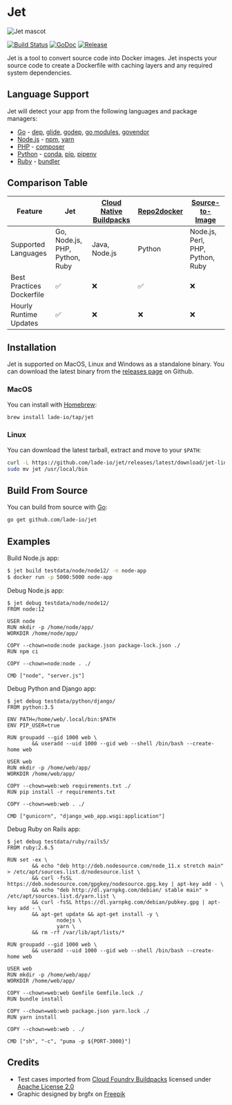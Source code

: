 # Jet

![Jet mascot](https://static.lade.io/jet-mascot.png)

[![Build Status](https://travis-ci.com/lade-io/jet.svg?branch=master)](https://travis-ci.com/lade-io/jet)
[![GoDoc](https://img.shields.io/badge/godoc-reference-5272B4.svg)](https://godoc.org/github.com/lade-io/jet/pack)
[![Release](https://img.shields.io/github/v/release/lade-io/jet.svg)](https://github.com/lade-io/jet/releases/latest)

Jet is a tool to convert source code into Docker images. Jet inspects your source code to
create a Dockerfile with caching layers and any required system dependencies.

## Language Support

Jet will detect your app from the following languages and package managers:

* [Go](https://golang.org) - [dep](https://github.com/golang/dep), [glide](https://glide.sh), [godep](https://github.com/tools/godep), [go modules](https://github.com/golang/go/wiki/Modules), [govendor](https://github.com/kardianos/govendor)
* [Node.js](https://nodejs.org) - [npm](https://www.npmjs.com), [yarn](https://yarnpkg.com)
* [PHP](https://www.php.net) - [composer](https://getcomposer.org)
* [Python](https://www.python.org) - [conda](https://docs.conda.io), [pip](https://pip.pypa.io), [pipenv](https://pipenv.pypa.io)
* [Ruby](https://www.ruby-lang.org) - [bundler](https://bundler.io)

## Comparison Table

| Feature | Jet | [Cloud Native Buildpacks](https://buildpacks.io) | [Repo2docker](https://github.com/jupyter/repo2docker) | [Source-to-Image](https://github.com/openshift/source-to-image) |
| --- | --- | --- | --- | --- |
| Supported Languages | Go, Node.js, PHP, Python, Ruby | Java, Node.js | Python | Node.js, Perl, PHP, Python, Ruby |
| Best Practices Dockerfile | :white_check_mark: | :x: | :white_check_mark: | :x: |
| Hourly Runtime Updates | :white_check_mark: | :x: | :x: | :x: |

## Installation

Jet is supported on MacOS, Linux and Windows as a standalone binary.
You can download the latest binary from the [releases page](https://github.com/lade-io/jet/releases) on Github.

### MacOS

You can install with [Homebrew](https://brew.sh):

```sh
brew install lade-io/tap/jet
```

### Linux

You can download the latest tarball, extract and move to your `$PATH`:

```sh
curl -L https://github.com/lade-io/jet/releases/latest/download/jet-linux-amd64.tar.gz | tar xz
sudo mv jet /usr/local/bin
```

## Build From Source

You can build from source with [Go](https://golang.org):

```sh
go get github.com/lade-io/jet
```

## Examples

Build Node.js app:

```sh
$ jet build testdata/node/node12/ -n node-app
$ docker run -p 5000:5000 node-app
```

Debug Node.js app:

```console
$ jet debug testdata/node/node12/
FROM node:12

USER node
RUN mkdir -p /home/node/app/
WORKDIR /home/node/app/

COPY --chown=node:node package.json package-lock.json ./
RUN npm ci

COPY --chown=node:node . ./

CMD ["node", "server.js"]
```

Debug Python and Django app:

```console
$ jet debug testdata/python/django/
FROM python:3.5

ENV PATH=/home/web/.local/bin:$PATH
ENV PIP_USER=true

RUN groupadd --gid 1000 web \
        && useradd --uid 1000 --gid web --shell /bin/bash --create-home web

USER web
RUN mkdir -p /home/web/app/
WORKDIR /home/web/app/

COPY --chown=web:web requirements.txt ./
RUN pip install -r requirements.txt

COPY --chown=web:web . ./

CMD ["gunicorn", "django_web_app.wsgi:application"]
```

Debug Ruby on Rails app:

```console
$ jet debug testdata/ruby/rails5/
FROM ruby:2.6.5

RUN set -ex \
        && echo "deb http://deb.nodesource.com/node_11.x stretch main" > /etc/apt/sources.list.d/nodesource.list \
        && curl -fsSL https://deb.nodesource.com/gpgkey/nodesource.gpg.key | apt-key add - \
        && echo "deb http://dl.yarnpkg.com/debian/ stable main" > /etc/apt/sources.list.d/yarn.list \
        && curl -fsSL https://dl.yarnpkg.com/debian/pubkey.gpg | apt-key add - \
        && apt-get update && apt-get install -y \
                nodejs \
                yarn \
        && rm -rf /var/lib/apt/lists/*

RUN groupadd --gid 1000 web \
        && useradd --uid 1000 --gid web --shell /bin/bash --create-home web

USER web
RUN mkdir -p /home/web/app/
WORKDIR /home/web/app/

COPY --chown=web:web Gemfile Gemfile.lock ./
RUN bundle install

COPY --chown=web:web package.json yarn.lock ./
RUN yarn install

COPY --chown=web:web . ./

CMD ["sh", "-c", "puma -p ${PORT-3000}"]
```

## Credits

* Test cases imported from [Cloud Foundry Buildpacks](https://github.com/cloudfoundry-community/cf-docs-contrib/wiki/Buildpacks)
licensed under [Apache License 2.0](https://www.apache.org/licenses/LICENSE-2.0)
* Graphic designed by brgfx on [Freepik](http://www.freepik.com)
